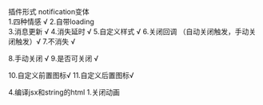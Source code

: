 插件形式 notification变体  
1.四种情感  √
2.自带loading  
3.消息更新  √
4.消失延时  √
5.自定义样式  √
6.关闭回调  （自动关闭触发，手动关闭触发）√
7.不消失 √

8.手动关闭 √
9.是否可关闭 √

10.自定义前置图标√
11.自定义后置图标√



4.编译jsx和string的html
1.关闭动画
